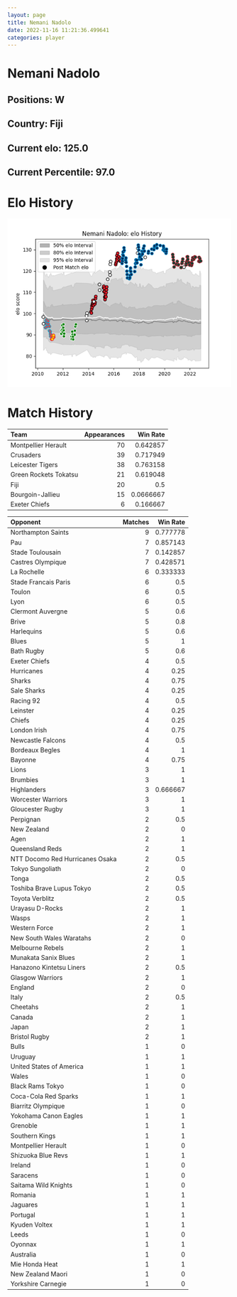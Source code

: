 ```yaml
---  
layout: page  
title: Nemani Nadolo  
date: 2022-11-16 11:21:36.499641  
categories: player  
---
```

# Nemani Nadolo

## Positions: W

## Country: Fiji

## Current elo: 125.0

## Current Percentile: 97.0

# Elo History


![elo history](history_NemaniNadolo.png)
# Match History


| Team                  |   Appearances |   Win Rate |
|:----------------------|--------------:|-----------:|
| Montpellier Herault   |            70 |  0.642857  |
| Crusaders             |            39 |  0.717949  |
| Leicester Tigers      |            38 |  0.763158  |
| Green Rockets Tokatsu |            21 |  0.619048  |
| Fiji                  |            20 |  0.5       |
| Bourgoin-Jallieu      |            15 |  0.0666667 |
| Exeter Chiefs         |             6 |  0.166667  |

| Opponent                        |   Matches |   Win Rate |
|:--------------------------------|----------:|-----------:|
| Northampton Saints              |         9 |   0.777778 |
| Pau                             |         7 |   0.857143 |
| Stade Toulousain                |         7 |   0.142857 |
| Castres Olympique               |         7 |   0.428571 |
| La Rochelle                     |         6 |   0.333333 |
| Stade Francais Paris            |         6 |   0.5      |
| Toulon                          |         6 |   0.5      |
| Lyon                            |         6 |   0.5      |
| Clermont Auvergne               |         5 |   0.6      |
| Brive                           |         5 |   0.8      |
| Harlequins                      |         5 |   0.6      |
| Blues                           |         5 |   1        |
| Bath Rugby                      |         5 |   0.6      |
| Exeter Chiefs                   |         4 |   0.5      |
| Hurricanes                      |         4 |   0.25     |
| Sharks                          |         4 |   0.75     |
| Sale Sharks                     |         4 |   0.25     |
| Racing 92                       |         4 |   0.5      |
| Leinster                        |         4 |   0.25     |
| Chiefs                          |         4 |   0.25     |
| London Irish                    |         4 |   0.75     |
| Newcastle Falcons               |         4 |   0.5      |
| Bordeaux Begles                 |         4 |   1        |
| Bayonne                         |         4 |   0.75     |
| Lions                           |         3 |   1        |
| Brumbies                        |         3 |   1        |
| Highlanders                     |         3 |   0.666667 |
| Worcester Warriors              |         3 |   1        |
| Gloucester Rugby                |         3 |   1        |
| Perpignan                       |         2 |   0.5      |
| New Zealand                     |         2 |   0        |
| Agen                            |         2 |   1        |
| Queensland Reds                 |         2 |   1        |
| NTT Docomo Red Hurricanes Osaka |         2 |   0.5      |
| Tokyo Sungoliath                |         2 |   0        |
| Tonga                           |         2 |   0.5      |
| Toshiba Brave Lupus Tokyo       |         2 |   0.5      |
| Toyota Verblitz                 |         2 |   0.5      |
| Urayasu D-Rocks                 |         2 |   1        |
| Wasps                           |         2 |   1        |
| Western Force                   |         2 |   1        |
| New South Wales Waratahs        |         2 |   0        |
| Melbourne Rebels                |         2 |   1        |
| Munakata Sanix Blues            |         2 |   1        |
| Hanazono Kintetsu Liners        |         2 |   0.5      |
| Glasgow Warriors                |         2 |   1        |
| England                         |         2 |   0        |
| Italy                           |         2 |   0.5      |
| Cheetahs                        |         2 |   1        |
| Canada                          |         2 |   1        |
| Japan                           |         2 |   1        |
| Bristol Rugby                   |         2 |   1        |
| Bulls                           |         1 |   0        |
| Uruguay                         |         1 |   1        |
| United States of America        |         1 |   1        |
| Wales                           |         1 |   0        |
| Black Rams Tokyo                |         1 |   0        |
| Coca-Cola Red Sparks            |         1 |   1        |
| Biarritz Olympique              |         1 |   0        |
| Yokohama Canon Eagles           |         1 |   1        |
| Grenoble                        |         1 |   1        |
| Southern Kings                  |         1 |   1        |
| Montpellier Herault             |         1 |   0        |
| Shizuoka Blue Revs              |         1 |   1        |
| Ireland                         |         1 |   0        |
| Saracens                        |         1 |   0        |
| Saitama Wild Knights            |         1 |   0        |
| Romania                         |         1 |   1        |
| Jaguares                        |         1 |   1        |
| Portugal                        |         1 |   1        |
| Kyuden Voltex                   |         1 |   1        |
| Leeds                           |         1 |   0        |
| Oyonnax                         |         1 |   1        |
| Australia                       |         1 |   0        |
| Mie Honda Heat                  |         1 |   1        |
| New Zealand Maori               |         1 |   0        |
| Yorkshire Carnegie              |         1 |   0        |